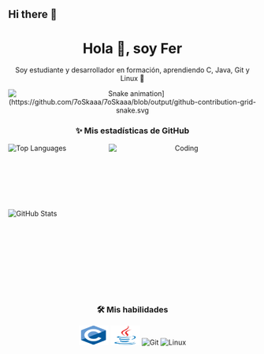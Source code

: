 ## Hi there 👋

<!--
**FerChikito/FerChikito** is a ✨ _special_ ✨ repository because its `README.md` (this file) appears on your GitHub profile.

Here are some ideas to get you started:

- 🔭 I’m currently working on ...
- 🌱 I’m currently learning ...
- 👯 I’m looking to collaborate on ...
- 🤔 I’m looking for help with ...
- 💬 Ask me about ...
- 📫 How to reach me: ...
- 😄 Pronouns: ...
- ⚡ Fun fact: ...
-->
<div align="center">

  <h1>Hola 👋, soy Fer</h1>
  <p>Soy estudiante y desarrollador en formación, aprendiendo C, Java, Git y Linux 🐧</p>

  <!-- Snake Contribution Animation -->
  <img src="[https://github.com/FerChikito/FerChikito/blob/output/github-contribution-grid-snake.svg" alt="Snake animation](https://github.com/7oSkaaa/7oSkaaa/blob/output/github-contribution-grid-snake.svg" alt="Snake animation)" />

  <h3>✨ Mis estadísticas de GitHub</h3>
  <img align="right" alt="Coding" width="300" src="https://cdn.dribbble.com/users/1277312/screenshots/14733298/media/39b1045e593737587dd60e42c8422d1f.gif">

  <!-- Lenguajes más usados -->
  <img align="left" src="https://github-readme-stats.vercel.app/api/top-langs?username=FerChikito&show_icons=true&theme=radical&locale=es&layout=compact" alt="Top Languages" />

  <br><br><br><br><br><br><br>

  <!-- Estadísticas generales -->
  <img align="left" src="https://github-readme-stats.vercel.app/api?username=FerChikito&show_icons=true&theme=radical&locale=es" alt="GitHub Stats" />

  <br><br><br><br><br><br><br><br><br><br>



  <h3>🛠️ Mis habilidades</h3>
  <p align="center">
    <img title="C" alt="C" src="https://raw.githubusercontent.com/devicons/devicon/master/icons/c/c-original.svg" width="60" height="40" />
    <img title="Java" alt="Java" src="https://raw.githubusercontent.com/devicons/devicon/master/icons/java/java-original.svg" width="60" height="40" />
    <img title="Git" alt="Git" src="https://raw.githubusercontent.com/Thomas-George-T/Thomas-George-T/master/assets/git.svg" width="60" height="40" />
    <img title="Linux" alt="Linux" src="https://raw.githubusercontent.com/Thomas-George-T/Thomas-George-T/master/assets/linux-tux.svg" width="40" />
  </p>

</div>
